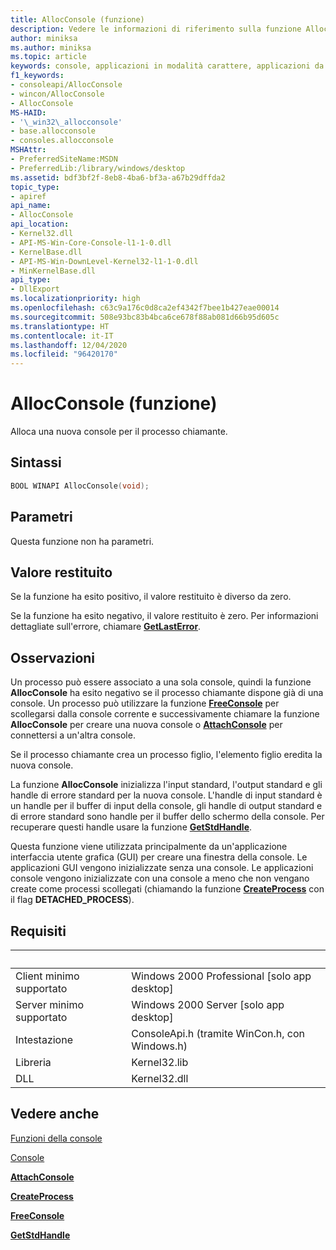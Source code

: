 ```yaml
---
title: AllocConsole (funzione)
description: Vedere le informazioni di riferimento sulla funzione AllocConsole che alloca una nuova console per il processo chiamante.
author: miniksa
ms.author: miniksa
ms.topic: article
keywords: console, applicazioni in modalità carattere, applicazioni da riga di comando, applicazioni di terminale, api della console
f1_keywords:
- consoleapi/AllocConsole
- wincon/AllocConsole
- AllocConsole
MS-HAID:
- '\_win32\_allocconsole'
- base.allocconsole
- consoles.allocconsole
MSHAttr:
- PreferredSiteName:MSDN
- PreferredLib:/library/windows/desktop
ms.assetid: bdf3bf2f-8eb8-4ba6-bf3a-a67b29dffda2
topic_type:
- apiref
api_name:
- AllocConsole
api_location:
- Kernel32.dll
- API-MS-Win-Core-Console-l1-1-0.dll
- KernelBase.dll
- API-MS-Win-DownLevel-Kernel32-l1-1-0.dll
- MinKernelBase.dll
api_type:
- DllExport
ms.localizationpriority: high
ms.openlocfilehash: c63c9a176c0d8ca2ef4342f7bee1b427eae00014
ms.sourcegitcommit: 508e93bc83b4bca6ce678f88ab081d66b95d605c
ms.translationtype: HT
ms.contentlocale: it-IT
ms.lasthandoff: 12/04/2020
ms.locfileid: "96420170"
---
```

# <a name="allocconsole-function"></a>AllocConsole (funzione)

Alloca una nuova console per il processo chiamante.

## <a name="syntax"></a>Sintassi

```C
BOOL WINAPI AllocConsole(void);
```

## <a name="parameters"></a>Parametri

Questa funzione non ha parametri.

## <a name="return-value"></a>Valore restituito

Se la funzione ha esito positivo, il valore restituito è diverso da zero.

Se la funzione ha esito negativo, il valore restituito è zero. Per informazioni dettagliate sull'errore, chiamare [**GetLastError**](https://msdn.microsoft.com/library/windows/desktop/ms679360).

## <a name="remarks"></a>Osservazioni

Un processo può essere associato a una sola console, quindi la funzione **AllocConsole** ha esito negativo se il processo chiamante dispone già di una console. Un processo può utilizzare la funzione [**FreeConsole**](freeconsole.md) per scollegarsi dalla console corrente e successivamente chiamare la funzione **AllocConsole** per creare una nuova console o [**AttachConsole**](attachconsole.md) per connettersi a un'altra console.

Se il processo chiamante crea un processo figlio, l'elemento figlio eredita la nuova console.

La funzione **AllocConsole** inizializza l'input standard, l'output standard e gli handle di errore standard per la nuova console. L'handle di input standard è un handle per il buffer di input della console, gli handle di output standard e di errore standard sono handle per il buffer dello schermo della console. Per recuperare questi handle usare la funzione [**GetStdHandle**](getstdhandle.md).

Questa funzione viene utilizzata principalmente da un'applicazione interfaccia utente grafica (GUI) per creare una finestra della console. Le applicazioni GUI vengono inizializzate senza una console. Le applicazioni console vengono inizializzate con una console a meno che non vengano create come processi scollegati (chiamando la funzione [**CreateProcess**](https://msdn.microsoft.com/library/windows/desktop/ms682425) con il flag **DETACHED\_PROCESS**).

## <a name="requirements"></a>Requisiti

| &nbsp; | &nbsp; |
|-|-|
| Client minimo supportato | Windows 2000 Professional \[solo app desktop\] |
| Server minimo supportato | Windows 2000 Server \[solo app desktop\] |
| Intestazione | ConsoleApi.h (tramite WinCon.h, con Windows.h) |
| Libreria | Kernel32.lib |
| DLL | Kernel32.dll |

## <a name="see-also"></a>Vedere anche

[Funzioni della console](console-functions.md)

[Console](consoles.md)

[**AttachConsole**](attachconsole.md)

[**CreateProcess**](https://msdn.microsoft.com/library/windows/desktop/ms682425)

[**FreeConsole**](freeconsole.md)

[**GetStdHandle**](getstdhandle.md)
